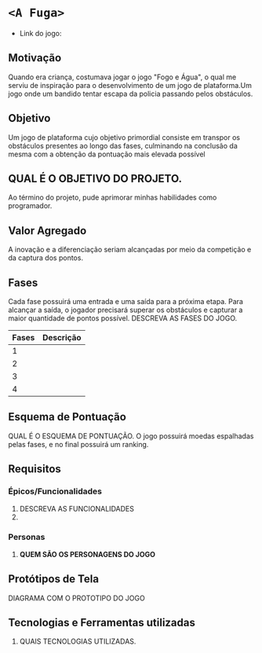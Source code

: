 # `<A Fuga>`

* Link do jogo:

## Motivação

Quando era criança, costumava jogar o jogo "Fogo e Água", o qual me serviu de inspiração para o desenvolvimento de um jogo de plataforma.Um jogo onde um bandido tentar escapa da policia passando pelos obstáculos.   

## Objetivo

Um jogo de plataforma cujo objetivo primordial consiste em transpor os obstáculos presentes ao longo das fases, culminando na conclusão da mesma com a obtenção da pontuação mais elevada possível 

## QUAL É O OBJETIVO DO PROJETO.

Ao término do projeto, pude aprimorar minhas habilidades como programador.

## Valor Agregado

A inovação e a diferenciação seriam alcançadas por meio da competição e da captura dos pontos.

## Fases
Cada fase possuirá uma entrada e uma saída para a próxima etapa. Para alcançar a saída, o jogador precisará superar os obstáculos e capturar a maior quantidade de pontos possível.
DESCREVA AS FASES DO JOGO.

| Fases | Descrição |
| ----- | ----------- |
| 1     |             |
| 2     |             |
| 3     |             |
| 4     |             |

## Esquema de Pontuação

QUAL É O ESQUEMA DE PONTUAÇÃO.
O jogo possuirá moedas espalhadas pelas fases, e no final possuirá um ranking. 

## Requisitos

### Épicos/Funcionalidades

1. DESCREVA AS FUNCIONALIDADES
2. 

### Personas

1. **QUEM SÃO OS PERSONAGENS DO JOGO**

## Protótipos de Tela

DIAGRAMA COM O PROTOTIPO DO JOGO

## Tecnologias e Ferramentas utilizadas

1. QUAIS TECNOLOGIAS UTILIZADAS.
